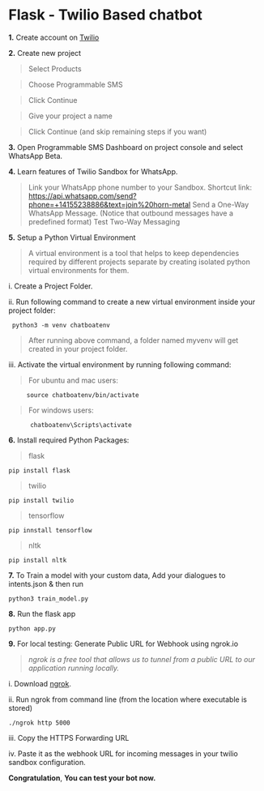 # Flask - Twilio Based chatbot
**1.** Create account on [Twilio](https://www.twilio.com/try-twilio)


**2.** Create new project

   >Select Products
   
   >Choose Programmable SMS
   
   >Click Continue
   
   >Give your project a name
   
   >Click Continue (and skip remaining steps if you want)

**3.** Open Programmable SMS Dashboard on project console and select WhatsApp Beta.


**4.** Learn features of Twilio Sandbox for WhatsApp.

   >Link your WhatsApp phone number to your Sandbox.
   >Shortcut link: https://api.whatsapp.com/send?phone=+14155238886&text=join%20horn-metal
   >Send a One-Way WhatsApp Message. (Notice that outbound messages have a predefined format)
   >Test Two-Way Messaging


**5.** Setup a Python Virtual Environment

   >A virtual environment is a tool that helps to keep dependencies required by different projects separate by creating isolated python virtual environments for them.

   i. Create a Project Folder.

   ii. Run following command to create a new virtual environment inside your project folder:
    
     python3 -m venv chatboatenv
    
   >After running above command, a folder named myvenv will get created in your project folder.

   iii. Activate the virtual environment by running following command:
   
   >For ubuntu and mac users:

         source chatboatenv/bin/activate

   >For windows users:

          chatboatenv\Scripts\activate


**6.** Install required Python Packages:

   >flask
   
```pip install flask```
    
   >twilio

```pip install twilio```
    
   >tensorflow

```pip innstall tensorflow```

   >nltk
   
```pip install nltk```



**7.** To Train a model with your custom data, Add your dialogues to intents.json & then run

```python3 train_model.py```



**8.** Run the flask app

```python app.py```



**9.** For local testing: Generate Public URL for Webhook using ngrok.io

   >*ngrok is a free tool that allows us to tunnel from a public URL to our application running locally.*

   i. Download [ngrok](https://ngrok.com/download).

   ii. Run ngrok from command line (from the location where executable is stored)

```./ngrok http 5000```

   iii. Copy the HTTPS Forwarding URL

   iv. Paste it as the webhook URL for incoming messages in your twilio sandbox configuration. 


**Congratulation**, **You can test your bot now.**
